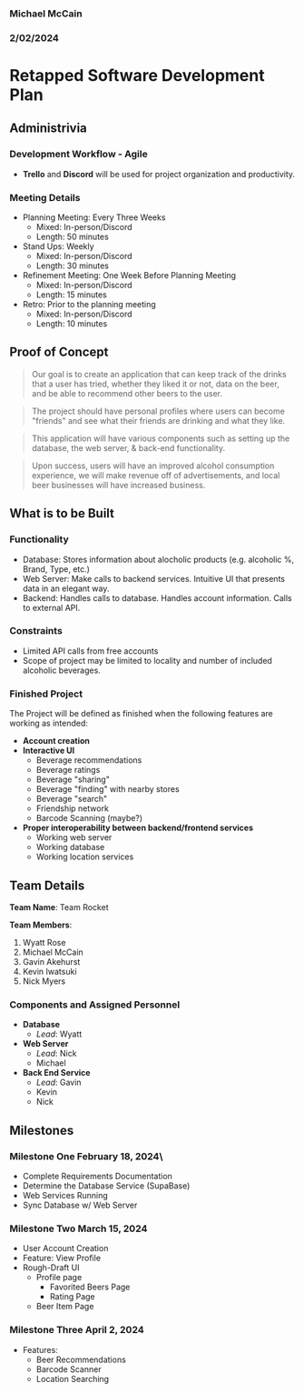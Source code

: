 ### Michael McCain
### 2/02/2024

# Retapped Software Development Plan

## Administrivia
### Development Workflow - Agile
- **Trello** and **Discord** will be used for project organization and productivity.

### Meeting Details
- Planning Meeting: Every Three Weeks
	* Mixed: In-person/Discord
	* Length: 50 minutes 
- Stand Ups: Weekly
	* Mixed: In-person/Discord
	* Length: 30 minutes
- Refinement Meeting: One Week Before Planning Meeting
	* Mixed: In-person/Discord
	* Length: 15 minutes
- Retro: Prior to the planning meeting
	* Mixed: In-person/Discord
	* Length: 10 minutes

## Proof of Concept
> Our goal is to create an application that can keep track of the drinks that a user has tried, whether they liked it or not, data on the beer, and be able to recommend other beers to the user.

> The project should have personal profiles where users can become "friends" and see what their friends are drinking and what they like.

> This application will have various components such as setting up the database, the web server, & back-end functionality.

> Upon success, users will have an improved alcohol consumption experience, we will make revenue off of advertisements, and local beer businesses will have increased business.

## What is to be Built
### Functionality
- Database: Stores information about alocholic products (e.g. alcoholic %, Brand, Type, etc.)
- Web Server: Make calls to backend services. Intuitive UI that presents data in an elegant way.
- Backend: Handles calls to database. Handles account information. Calls to external API. 

### Constraints
- Limited API calls from free accounts
- Scope of project may be limited to locality and number of included alcoholic beverages.
  
### Finished Project
The Project will be defined as finished when the following features are working as intended:
- **Account creation**
- **Interactive UI**
	* Beverage recommendations
	* Beverage ratings
	* Beverage "sharing"
	* Beverage "finding" with nearby stores
	* Beverage "search"
	* Friendship network
	* Barcode Scanning (maybe?)
- **Proper interoperability between backend/frontend services**
	* Working web server
	* Working database
	* Working location services

## Team Details
**Team Name**: Team Rocket

**Team Members**:
1. Wyatt Rose
2. Michael McCain
3. Gavin Akehurst
4. Kevin Iwatsuki
5. Nick Myers

### Components and Assigned Personnel
- **Database**
  * *Lead*: Wyatt
- **Web Server**
  * *Lead*: Nick
  * Michael
- **Back End Service**
  * *Lead*: Gavin
  * Kevin
  * Nick

## Milestones
### Milestone One **February 18, 2024**\
- Complete Requirements Documentation
- Determine the Database Service (SupaBase)
- Web Services Running
- Sync Database w/ Web Server

### Milestone Two **March 15, 2024**
- User Account Creation
- Feature: View Profile
- Rough-Draft UI
	* Profile page
		- Favorited Beers Page
		- Rating Page 
	* Beer Item Page
	
### Milestone Three **April 2, 2024**
- Features:
	* Beer Recommendations
	* Barcode Scanner
	* Location Searching
